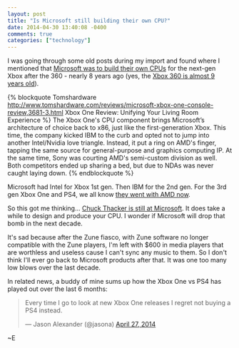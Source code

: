 ```yaml
---
layout: post
title: "Is Microsoft still building their own CPU?"
date: 2014-04-30 13:40:08 -0400
comments: true
categories: ["technology"]
---
```

I was going through some old posts during my import and found where I mentioned that 
[Microsoft was to build their own CPUs](/blog/archives/microsoft-to-build-its-own-cpus.html) 
for the next-gen Xbox after the 360 - nearly 8 years ago (yes, the 
[Xbox 360 is almost 9 years old](http://en.wikipedia.org/wiki/Xbox_360)).

{% blockquote Tomshardware http://www.tomshardware.com/reviews/microsoft-xbox-one-console-review,3681-3.html Xbox One Review: Unifying Your Living Room Experience %}
The Xbox One's CPU component brings Microsoft’s architecture of choice back to x86, just like the first-generation Xbox. This time, the company kicked IBM to the curb and opted not to jump into another Intel/Nvidia love triangle. Instead, it put a ring on AMD's finger, tapping the same source for general-purpose and graphics computing IP. At the same time, Sony was courting AMD's semi-custom division as well. Both competitors ended up sharing a bed, but due to NDAs was never caught laying down.
{% endblockquote %}

Microsoft had Intel for Xbox 1st gen.  Then IBM for the 2nd gen.  For the 3rd gen Xbox One and PS4, we 
all know [they went with AMD now](http://www.anandtech.com/show/6976/amds-jaguar-architecture-the-cpu-powering-xbox-one-playstation-4-kabini-temash).

So this got me thinking... [Chuck Thacker is still at Microsoft](http://research.microsoft.com/en-us/people/cthacker/).  It does take a while to design and produce your CPU.  I wonder if Microsoft will drop that bomb in the next decade.

It's sad because after the Zune fiasco, with Zune software no longer compatible with 
the Zune players, I'm left with $600 in media players that are worthless and useless 
cause I can't sync any music to them.  So I don't think I'll ever go back to 
Microsoft products after that.  It was one too many low blows over the last decade.

In related news, a buddy of mine sums up how the Xbox One vs PS4 has played out over the last 6 months:

<blockquote class="twitter-tweet" lang="en"><p>Every time I go to look at new Xbox One releases I regret not buying a PS4 instead.</p>&mdash; Jason Alexander (@jasona) <a href="https://twitter.com/jasona/statuses/460530041789480960">April 27, 2014</a></blockquote>
<script async src="//platform.twitter.com/widgets.js" charset="utf-8"></script>

~E